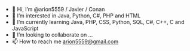 - 👋 Hi, I’m @arion5559 / Javier / Conan
- 👀 I’m interested in Java, Python, C#, PHP and HTML
- 🌱 I’m currently learning Java, PHP, CSS, Python, SQL, C#, C++, C and JavaScript
- 💞️ I’m looking to collaborate on ...
- 📫 How to reach me arion5559@gmail.com

<!---
arion5559/arion5559 is a ✨ special ✨ repository because its `README.md` (this file) appears on your GitHub profile.
You can click the Preview link to take a look at your changes.
--->
